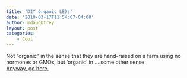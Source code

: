 ```yaml
---
title: 'DIY Organic LEDs'
date: '2010-03-17T11:54:07-04:00'
author: mdaughtrey
layout: post
categories:
    - Cool
---
```


Not “organic” in the sense that they are hand-raised on a farm using no hormones or GMOs, but ‘organic’ in ….some other sense.  
[Anyway, go here.](http://blog.makezine.com/archive/2010/03/diy_organic_leds.html)
